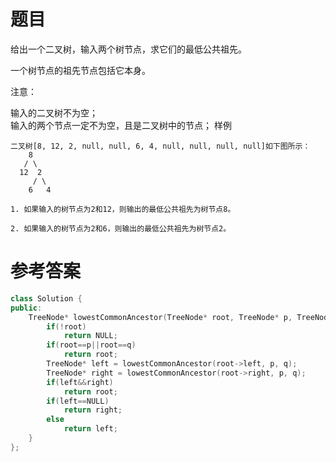 # 题目
给出一个二叉树，输入两个树节点，求它们的最低公共祖先。

一个树节点的祖先节点包括它本身。

注意：

输入的二叉树不为空；<br>
输入的两个节点一定不为空，且是二叉树中的节点；
样例
```
二叉树[8, 12, 2, null, null, 6, 4, null, null, null, null]如下图所示：
    8
   / \
  12  2
     / \
    6   4

1. 如果输入的树节点为2和12，则输出的最低公共祖先为树节点8。

2. 如果输入的树节点为2和6，则输出的最低公共祖先为树节点2。
```
# 参考答案
```c++
class Solution {
public:
    TreeNode* lowestCommonAncestor(TreeNode* root, TreeNode* p, TreeNode* q) {
        if(!root)
            return NULL;
        if(root==p||root==q)
            return root;
        TreeNode* left = lowestCommonAncestor(root->left, p, q);
        TreeNode* right = lowestCommonAncestor(root->right, p, q);
        if(left&&right)
            return root;
        if(left==NULL)
            return right;
        else
            return left;
    }
};
